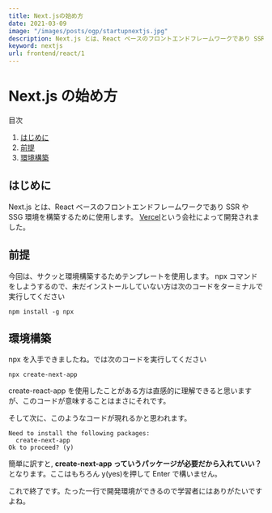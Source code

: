 ```yaml
---
title: Next.jsの始め方
date: 2021-03-09
image: "/images/posts/ogp/startupnextjs.jpg"
description: Next.js とは、React ベースのフロントエンドフレームワークであり SSR や SSG 環境を構築するために使用します。Vercelという会社によって開発されました。
keyword: nextjs
url: frontend/react/1
---
```


# Next.js の始め方

<div>
   <p>目次</p>
   <ol>
      <li>
         <a href="#1">はじめに</a>
      </li>
      <li>
         <a href="#2">前提</a>
      </li>
      <li>
        <a href="#3">環境構築</a>
      </li>
   </ol>
</div>

<h2 id="1">はじめに</h2>

Next.js とは、React ベースのフロントエンドフレームワークであり SSR や SSG 環境を構築するために使用します。
[Vercel](https://vercel.com/home?utm_source=next-site&utm_medium=banner&utm_campaign=next-website)という会社によって開発されました。

<h2 id="2">前提</h2>

今回は、サクッと環境構築するためテンプレートを使用します。
npx コマンドをしようするので、未だインストールしていない方は次のコードをターミナルで実行してください

```
npm install -g npx
```

<h2 id="3">環境構築</h2>

npx を入手できましたね。では次のコードを実行してください

```
npx create-next-app
```

create-react-app を使用したことがある方は直感的に理解できると思いますが、このコードが意味することはまさにそれです。

そして次に、このようなコードが現れるかと思われます。

```
Need to install the following packages:
  create-next-app
Ok to proceed? (y)
```

簡単に訳すと, **create-next-app っていうパッケージが必要だから入れていい？** となります。ここはもちろん y(yes)を押して Enter で構いません。

これで終了です。たった一行で開発環境ができるので学習者にはありがたいですよね。
